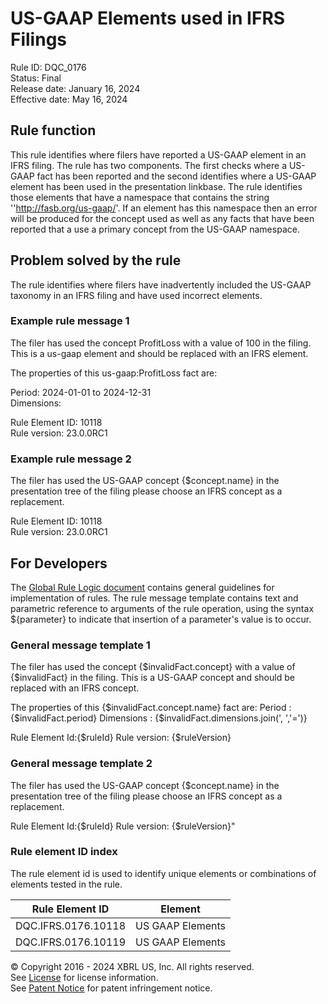 # US-GAAP Elements used in IFRS Filings 
Rule ID: DQC_0176  
Status: Final  
Release date: January 16, 2024  
Effective date: May 16, 2024  
  
## Rule function
This rule identifies where filers have reported a US-GAAP element in an IFRS filing. The rule has two components.  The first checks where a US-GAAP fact has been reported and the second identifies where a US-GAAP element has been used in the presentation linkbase. The rule identifies those elements that have a namespace that contains the string ''http://fasb.org/us-gaap/'.
If an element has this namespace then an error will be produced for the concept used as well as any facts that have been reported that a use a primary concept from the US-GAAP namespace. 

## Problem solved by the rule  
The rule identifies where filers have inadvertently included the US-GAAP taxonomy in an IFRS filing and have used incorrect elements.

### Example rule message 1
The filer has used the concept ProfitLoss with a value of 100 in the filing.  This is a us-gaap element and should be replaced with an IFRS element.

The properties of this us-gaap:ProfitLoss fact are:  

Period: 2024-01-01 to 2024-12-31  
Dimensions: 

Rule Element ID: 10118  
Rule version: 23.0.0RC1

### Example rule message 2
The filer has used the US-GAAP concept {$concept.name} in the presentation tree of the filing please choose an IFRS concept as a replacement. 

Rule Element ID: 10118  
Rule version: 23.0.0RC1

## For Developers  
The [Global Rule Logic document](https://github.com/DataQualityCommittee/dqc_us_rules/blob/master/docs/GlobalRuleLogic.md) contains general guidelines for implementation of rules. The rule message template contains text and parametric reference to arguments of the rule operation, using the syntax ${parameter} to indicate that insertion of a parameter's value is to occur. 

### General message template 1
The filer has used the concept {$invalidFact.concept} with a value of {$invalidFact} in the filing.  This is a US-GAAP concept and should be replaced with an IFRS concept.

The properties of this {$invalidFact.concept.name} fact are:
Period :{$invalidFact.period}
Dimensions : {$invalidFact.dimensions.join(', ','=')}

Rule Element Id:{$ruleId}
Rule version: {$ruleVersion}

### General message template 2
The filer has used the US-GAAP concept {$concept.name} in the presentation tree of the filing please choose an IFRS concept as a replacement.

Rule Element Id:{$ruleId}
Rule version: {$ruleVersion}"

### Rule element ID index  
The rule element id is used to identify unique elements or combinations of elements tested in the rule.

|Rule Element ID|Element|
|--- |--- |
| DQC.IFRS.0176.10118 | US GAAP Elements |
| DQC.IFRS.0176.10119 | US GAAP Elements |

© Copyright 2016 - 2024 XBRL US, Inc. All rights reserved.   
See [License](https://xbrl.us/dqc-license) for license information.  
See [Patent Notice](https://xbrl.us/dqc-patent) for patent infringement notice.  
